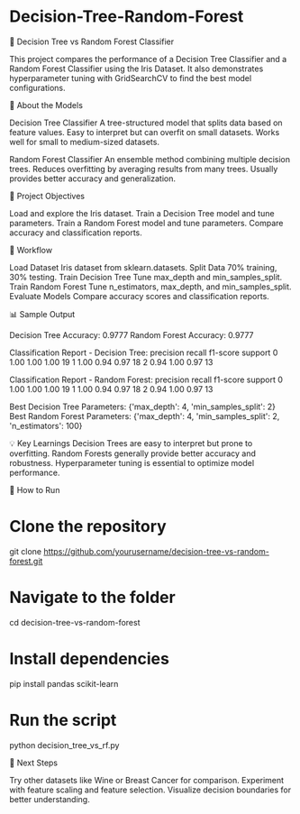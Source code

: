 # Decision-Tree-Random-Forest

🌳 Decision Tree vs Random Forest Classifier

This project compares the performance of a Decision Tree Classifier and a Random Forest Classifier using the Iris Dataset. It also demonstrates hyperparameter tuning with GridSearchCV to find the best model configurations.

📌 About the Models

Decision Tree Classifier
A tree-structured model that splits data based on feature values.
Easy to interpret but can overfit on small datasets.
Works well for small to medium-sized datasets.

Random Forest Classifier
An ensemble method combining multiple decision trees.
Reduces overfitting by averaging results from many trees.
Usually provides better accuracy and generalization.

🎯 Project Objectives

Load and explore the Iris dataset.
Train a Decision Tree model and tune parameters.
Train a Random Forest model and tune parameters.
Compare accuracy and classification reports.

📂 Workflow

Load Dataset
Iris dataset from sklearn.datasets.
Split Data
70% training, 30% testing.
Train Decision Tree
Tune max_depth and min_samples_split.
Train Random Forest
Tune n_estimators, max_depth, and min_samples_split.
Evaluate Models
Compare accuracy scores and classification reports.

📊 Sample Output

Decision Tree Accuracy: 0.9777
Random Forest Accuracy: 0.9777

Classification Report - Decision Tree:
              precision    recall  f1-score   support
           0       1.00      1.00      1.00        19
           1       1.00      0.94      0.97        18
           2       0.94      1.00      0.97        13

Classification Report - Random Forest:
              precision    recall  f1-score   support
           0       1.00      1.00      1.00        19
           1       1.00      0.94      0.97        18
           2       0.94      1.00      0.97        13

Best Decision Tree Parameters: {'max_depth': 4, 'min_samples_split': 2}
Best Random Forest Parameters: {'max_depth': 4, 'min_samples_split': 2, 'n_estimators': 100}


💡 Key Learnings
Decision Trees are easy to interpret but prone to overfitting.
Random Forests generally provide better accuracy and robustness.
Hyperparameter tuning is essential to optimize model performance.

📌 How to Run

# Clone the repository
git clone https://github.com/yourusername/decision-tree-vs-random-forest.git
# Navigate to the folder
cd decision-tree-vs-random-forest
# Install dependencies
pip install pandas scikit-learn
# Run the script
python decision_tree_vs_rf.py


🔮 Next Steps

Try other datasets like Wine or Breast Cancer for comparison.
Experiment with feature scaling and feature selection.
Visualize decision boundaries for better understanding.

